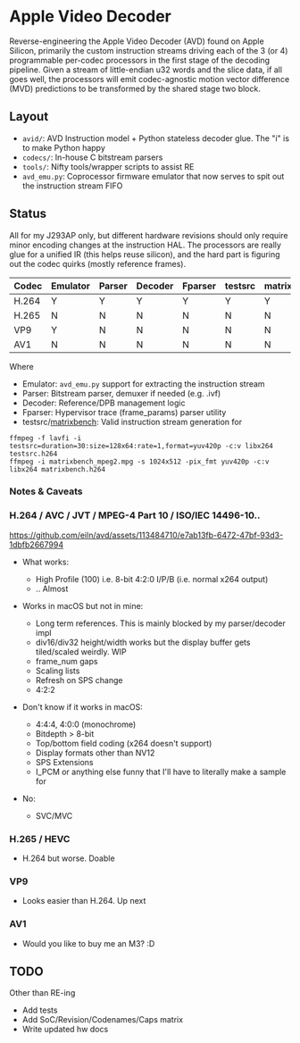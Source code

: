 
# Apple Video Decoder

Reverse-engineering the Apple Video Decoder (AVD) found on Apple Silicon, primarily the custom instruction streams driving each of the 3 (or 4) programmable per-codec processors in the first stage of the decoding pipeline. Given a stream of little-endian u32 words and the slice data, if all goes well, the processors will emit codec-agnostic motion vector difference (MVD) predictions to be transformed by the shared stage two block.


## Layout

- `avid/`: AVD Instruction model + Python stateless decoder glue. The "i" is to make Python happy
- `codecs/`: In-house C bitstream parsers
- `tools/`: Nifty tools/wrapper scripts to assist RE
- `avd_emu.py`: Coprocessor firmware emulator that now serves to spit out the instruction stream FIFO


## Status

All for my J293AP only, but different hardware revisions should only require minor encoding changes at the instruction HAL. The processors are really glue for a unified IR (this helps reuse silicon), and the hard part is figuring out the codec quirks (mostly reference frames).

| Codec | Emulator | Parser | Decoder | Fparser | testsrc | matrixbench |
|-------|----------|--------|---------|---------|---------|-------------|
| H.264 | Y        | Y      | Y       | Y       | Y       | Y           |
| H.265 | N        | N      | N       | N       | N       | N           |
| VP9   | Y        | N      | N       | N       | N       | N           |
| AV1   | N        | N      | N       | N       | N       | N           |

Where
- Emulator: `avd_emu.py` support for extracting the instruction stream
- Parser: Bitstream parser, demuxer if needed (e.g. .ivf)
- Decoder: Reference/DPB management logic
- Fparser: Hypervisor trace (frame_params) parser utility
- testsrc/[matrixbench](http://trac.ffmpeg.org/wiki/FancyFilteringExamples#waveformwithenvelope): Valid instruction stream generation for
```
ffmpeg -f lavfi -i testsrc=duration=30:size=128x64:rate=1,format=yuv420p -c:v libx264 testsrc.h264
ffmpeg -i matrixbench_mpeg2.mpg -s 1024x512 -pix_fmt yuv420p -c:v libx264 matrixbench.h264
```

### Notes & Caveats

### H.264 / AVC / JVT / MPEG-4 Part 10 / ISO/IEC 14496-10..

https://github.com/eiln/avd/assets/113484710/e7ab13fb-6472-47bf-93d3-1dbfb2667994

- What works:
	- High Profile (100) i.e. 8-bit 4:2:0 I/P/B (i.e. normal x264 output)
	- .. Almost

- Works in macOS but not in mine:
	- Long term references. This is mainly blocked by my parser/decoder impl
	- div16/div32 height/width works but the display buffer gets tiled/scaled weirdly. WIP
	- frame_num gaps
	- Scaling lists
	- Refresh on SPS change
	- 4:2:2

- Don't know if it works in macOS:
	- 4:4:4, 4:0:0 (monochrome)
	- Bitdepth > 8-bit
	- Top/bottom field coding (x264 doesn't support)
	- Display formats other than NV12
	- SPS Extensions
	- I_PCM or anything else funny that I'll have to literally make a sample for

- No:
	- SVC/MVC


### H.265 / HEVC

- H.264 but worse. Doable


### VP9

- Looks easier than H.264. Up next


### AV1

- Would you like to buy me an M3? :D



## TODO

Other than RE-ing

- Add tests
- Add SoC/Revision/Codenames/Caps matrix
- Write updated hw docs
